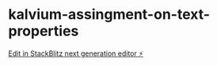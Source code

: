 # kalvium-assingment-on-text-properties

[Edit in StackBlitz next generation editor ⚡️](https://stackblitz.com/~/github.com/Alphamikey23/kalvium-assingment-on-text-properties)